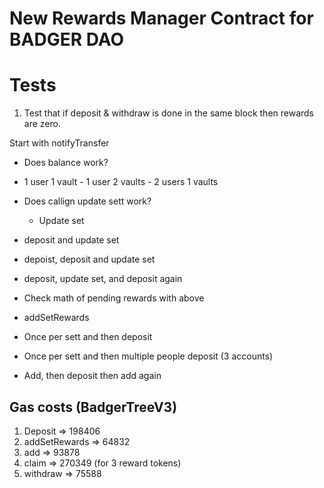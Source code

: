 # New Rewards Manager Contract for BADGER DAO


# Tests
1. Test that if deposit & withdraw is done in the same block then rewards are zero.

Start with notifyTransfer
  - Does balance work?
   - 1 user 1 vault
    - 1 user 2 vaults
    - 2 users 1 vaults

 - Does callign update sett work?
   - Update set
  - deposit and update set
  - depoist, deposit and update set
  - deposit, update set, and deposit again

 - Check math of pending rewards with above 
 
 - addSetRewards
  - Once per sett and then deposit
  - Once per sett and then multiple people deposit (3 accounts)
 - Add, then deposit then add again


## Gas costs (BadgerTreeV3)
1. Deposit => 198406
2. addSetRewards => 64832
3. add => 93878
4. claim => 270349 (for 3 reward tokens)
5. withdraw => 75588